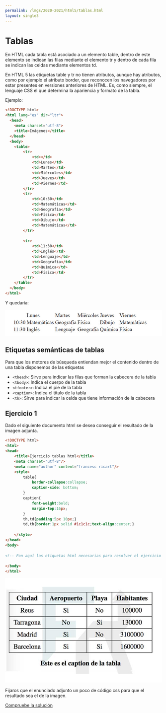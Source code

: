 ```yaml
---
permalink: /lmgs/2020-2021/html5/tablas.html
layout: single3
---
```


# Tablas

En HTML cada tabla está asociado a un elemento table, dentro de este elemento se indican las filas mediante el elemento tr y dentro de cada fila se indican las celdas mediante elementos td.

En HTML 5 las etiquetas table y tr no tienen atributos, aunque hay atributos, como por ejemplo el atributo border, que reconocen los navegadores por estar presentes en versiones anteriores de HTML. Es, como siempre, el lenguaje CSS el que determina la apariencia y formato de la tabla.

Ejemplo:

```html
<!DOCTYPE html>
<html lang="es" dir="ltr">
  <head>
    <meta charset="utf-8">
    <title>Imágenes</title>
  </head>
  <body>
    <table>
        <tr>
            <td></td>
            <td>Lunes</td>
            <td>Martes</td>
            <td>Miércoles</td>
            <td>Jueves</td>
            <td>Viernes</td>
        </tr>
        <tr>
            <td>10:30</td>
            <td>Matemáticas</td>
            <td>Geografía</td>
            <td>Física</td>
            <td>Dibujo</td>
            <td>Matemáticas</td>
        </tr>

        <tr>
            <td>11:30</td>
            <td>Inglés</td>
            <td>Lenguaje</td>
            <td>Geografía</td>
            <td>Química</td>
            <td>Física</td>
        </tr>
    </table>
  </body>
</html>
```

Y quedaría:

![html5](img/tabla.png)

## Etiquetas semánticas de tablas

Para que los motores de búsqueda entiendan mejor el contenido dentro de una tabla disponemos de las etiquetas

* `<thead>`: Sirve para indicar las filas que forman la cabecera de la tabla
* `<tbody>`: Indica el cuerpo de la tabla
* `<tfooter>`: Indica el pie de la tabla
* `<caption>`: Indica el título de la tabla
* `<th>`: Sirve para indicar la celda que tiene información de la cabecera

## Ejercicio 1

Dado el siguiente documento html se desea conseguir el resultado de la imagen adjunta.

```html
<!DOCTYPE html>
<html>
<head>
	<title>Ejercicio tablas html</title>
	<meta charset="utf-8"/>
	<meta name="author" content="francesc ricart"/>
	<style>
		table{
			border-collapse:collapse;
			caption-side: bottom;
		}
		caption{
			font-weight:bold;
			margin-top:16px;
		}
		th,td{padding:5px 10px;}
		td,th{border:1px solid #1c1c1c;text-align:center;}

	</style>
</head>
<body>

<!-- Pon aquí las etiquetas html necesarias para resolver el ejercicio -->

</body>
</html>
```

![html5](img/ejercicio-tablas.jpg)

Fijaros que el enunciado adjunto un poco de código css para que el resultado sea el de la imagen.

[Compruebe la solución](doc/solucion7.txt)



